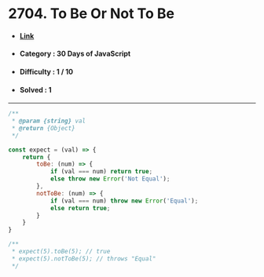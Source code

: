 # 2704. To Be Or Not To Be
* #### [Link](https://leetcode.com/problems/to-be-or-not-to-be/description/?envType=study-plan-v2&envId=30-days-of-javascript)
* #### Category : 30 Days of JavaScript
* #### Difficulty : 1 / 10  
* #### Solved : 1

<hr />

```js
/**
 * @param {string} val
 * @return {Object}
 */

const expect = (val) => {
    return {
        toBe: (num) => {
            if (val === num) return true;
            else throw new Error('Not Equal');
        }, 
        notToBe: (num) => {
            if (val === num) throw new Error('Equal');
            else return true;
        }
    }
}

/**
 * expect(5).toBe(5); // true
 * expect(5).notToBe(5); // throws "Equal"
 */
```